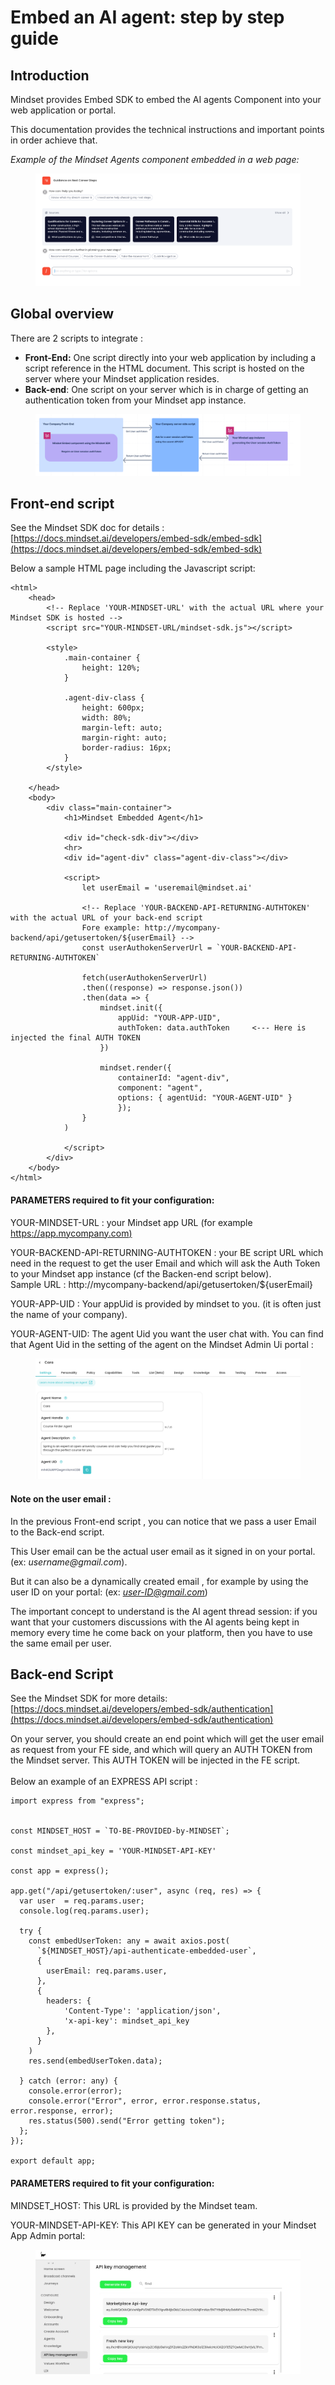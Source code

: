 # Embed an AI agent: step by step guide

## Introduction

Mindset provides Embed SDK to embed the AI agents Component into your web application or portal.

This documentation provides the technical instructions and important points in order achieve that.

_Example of the Mindset Agents component embedded in a web page:_

<figure><img src="../../.gitbook/assets/cbd78cbe-59e5-42a9-bbab-3bacc973e5b7.png" alt=""><figcaption></figcaption></figure>

## Global overview

There are 2 scripts to integrate :

* **Front-End:** One script directly into your web application by including a script reference in the HTML document. This script is hosted on the server where your Mindset application resides.
* **Back-end**: One script on your server which is in charge of getting an authentication token from your Mindset app instance.

<figure><img src="../../.gitbook/assets/37b9fc2d-71eb-4622-893a-3a73b91d8d7f.png" alt=""><figcaption></figcaption></figure>

## Front-end script

See the Mindset SDK doc for details : [https://docs.mindset.ai/developers/embed-sdk/embed-sdk](https://docs.mindset.ai/developers/embed-sdk/embed-sdk)

Below a sample HTML page including the Javascript script:

```
<html>
    <head>
        <!-- Replace 'YOUR-MINDSET-URL' with the actual URL where your Mindset SDK is hosted -->
        <script src="YOUR-MINDSET-URL/mindset-sdk.js"></script>

        <style>
            .main-container {
                height: 120%;
            }

            .agent-div-class {
                height: 600px;
                width: 80%;
                margin-left: auto;
                margin-right: auto;
                border-radius: 16px;
            }
        </style>
        
    </head>
    <body>
        <div class="main-container">
            <h1>Mindset Embedded Agent</h1>
        
            <div id="check-sdk-div"></div>
            <hr>
            <div id="agent-div" class="agent-div-class"></div>
        
            <script>
                let userEmail = 'useremail@mindset.ai'
                
                <!-- Replace 'YOUR-BACKEND-API-RETURNING-AUTHTOKEN' with the actual URL of your back-end script 
                Fore example: http://mycompany-backend/api/getusertoken/${userEmail} -->
                const userAuthokenServerUrl = `YOUR-BACKEND-API-RETURNING-AUTHTOKEN`
                
                fetch(userAuthokenServerUrl)
                .then((response) => response.json())
                .then(data => {
                    mindset.init({ 
                        appUid: "YOUR-APP-UID", 
                        authToken: data.authToken     <--- Here is injected the final AUTH TOKEN
                    })
                  
                    mindset.render({
                        containerId: "agent-div",
                        component: "agent",
                        options: { agentUid: "YOUR-AGENT-UID" }
                        });
                }
            )
                
            </script>   
        </div> 
    </body>
</html>
```

#### PARAMETERS required to fit your configuration:

YOUR-MINDSET-URL : your Mindset app URL (for example [https://app.mycompany.com)](https://app.mycompany.com\))

YOUR-BACKEND-API-RETURNING-AUTHTOKEN : your BE script URL which need in the request to get the user Email and which will ask the Auth Token to your Mindset app instance (cf the Backen-end script below).\
Sample URL : http://mycompany-backend/api/getusertoken/${userEmail}

YOUR-APP-UID : Your appUid is provided by mindset to you. (it is often just the name of your company).

YOUR-AGENT-UID: The agent Uid you want the user chat with. You can find that Agent Uid in the setting of the agent on the Mindset Admin Ui portal :

<figure><img src="../../.gitbook/assets/236af782-3ca9-4cb4-82b4-d5c18ddbb8e8.png" alt=""><figcaption></figcaption></figure>

#### Note on the user email :

In the previous Front-end script , you can notice that we pass a user Email to the Back-end script.

This User email can be the actual user email as it signed in on your portal. (ex: _username@gmail.com_).

But it can also be a dynamically created email , for example by using the user ID on your portal: (ex: [_user-ID@gmail.com_](mailto:user-ID@gmail.com))

The important concept to understand is the AI agent thread session: if you want that your customers discussions with the AI agents being kept in memory every time he come back on your platform, then you have to use the same email per user.

## Back-end Script

See the Mindset SDK for more details: [https://docs.mindset.ai/developers/embed-sdk/authentication](https://docs.mindset.ai/developers/embed-sdk/authentication)

On your server, you should create an end point which will get the user email as request from your FE side, and which will query an AUTH TOKEN from the Mindset server. This AUTH TOKEN will be injected in the FE script.\
\
Below an example of an EXPRESS API script :

```
import express from "express";


const MINDSET_HOST = `TO-BE-PROVIDED-by-MINDSET`;

const mindset_api_key = 'YOUR-MINDSET-API-KEY' 

const app = express();

app.get("/api/getusertoken/:user", async (req, res) => {
  var user  = req.params.user;
  console.log(req.params.user);
  
  try {
    const embedUserToken: any = await axios.post(
      `${MINDSET_HOST}/api-authenticate-embedded-user`,
      {
        userEmail: req.params.user,
      },
      {
        headers: {
            'Content-Type': 'application/json',
            'x-api-key': mindset_api_key
        },
      }
    )
    res.send(embedUserToken.data);
    
  } catch (error: any) {
    console.error(error);
    console.error("Error", error, error.response.status, error.response, error);
    res.status(500).send("Error getting token");
  };
});

export default app;
```

#### PARAMETERS required to fit your configuration:

MINDSET\_HOST: This URL is provided by the Mindset team.

YOUR-MINDSET-API-KEY: This API KEY can be generated in your Mindset App Admin portal:

<figure><img src="../../.gitbook/assets/bdacf415-9ef2-4d6b-a0d7-cc74a00cfadc.png" alt=""><figcaption></figcaption></figure>
